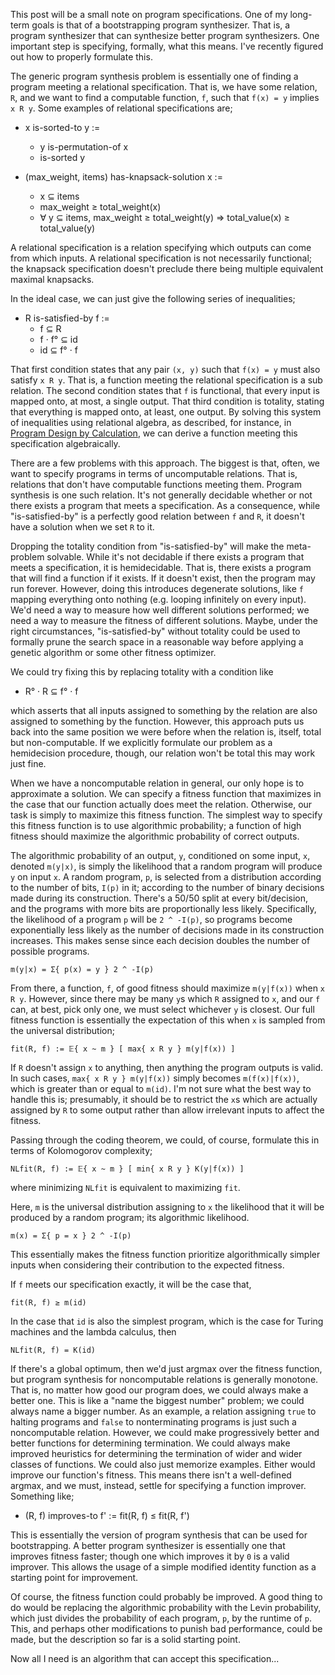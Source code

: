 This post will be a small note on program specifications. One of my long-term goals is that of a bootstrapping program synthesizer. That is, a program synthesizer that can synthesize better program synthesizers. One important step is specifying, formally, what this means. I've recently figured out how to properly formulate this.

The generic program synthesis problem is essentially one of finding a program meeting a relational specification. That is, we have some relation, `R`, and we want to find a computable function, `f`, such that `f(x) = y` implies `x R y`. Some examples of relational specifications are;

* x is-sorted-to y :=
  * y is-permutation-of x
  * is-sorted y

* (max_weight, items) has-knapsack-solution x :=
  * x ⊆ items
  * max_weight ≥ total_weight(x)
  * ∀ y ⊆ items, max_weight ≥ total_weight(y) ⇒ total_value(x) ≥ total_value(y)

A relational specification is a relation specifying which outputs can come from which inputs. A relational specification is not necessarily functional; the knapsack specification doesn't preclude there being multiple equivalent maximal knapsacks.

In the ideal case, we can just give the following series of inequalities;

* R is-satisfied-by f :=
  * f ⊆ R
  * f · f° ⊆ id
  * id ⊆ f° · f

That first condition states that any pair `(x, y)` such that `f(x) = y` must also satisfy `x R y`. That is, a function meeting the relational specification is a sub relation. The second condition states that `f` is functional, that every input is mapped onto, at most, a single output. That third condition is totality, stating that everything is mapped onto, at least, one output. By solving this system of inequalities using relational algebra, as described, for instance, in [Program Design by Calculation](http://www4.di.uminho.pt/~jno/ps/pdbc.pdf), we can derive a function meeting this specification algebraically.

There are a few problems with this approach. The biggest is that, often, we want to specify programs in terms of uncomputable relations. That is, relations that don't have computable functions meeting them. Program synthesis is one such relation. It's not generally decidable whether or not there exists a program that meets a specification. As a consequence, while "is-satisfied-by" is a perfectly good relation between `f` and `R`, it doesn't have a solution when we set `R` to it.

Dropping the totality condition from "is-satisfied-by" will make the meta-problem solvable. While it's not decidable if there exists a program that meets a specification, it is hemidecidable. That is, there exists a program that will find a function if it exists. If it doesn't exist, then the program may run forever. However, doing this introduces degenerate solutions, like `f` mapping everything onto nothing (e.g. looping infinitely on every input). We'd need a way to measure how well different solutions performed; we need a way to measure the fitness of different solutions. Maybe, under the right circumstances, "is-satisfied-by" without totality could be used to formally prune the search space in a reasonable way before applying a genetic algorithm or some other fitness optimizer.

We could try fixing this by replacing totality with a condition like

  * R° · R ⊆ f° · f

which asserts that all inputs assigned to something by the relation are also assigned to something by the function. However, this approach puts us back into the same position we were before when the relation is, itself, total but non-computable. If we explicitly formulate our problem as a hemidecision procedure, though, our relation won't be total this may work just fine.

When we have a noncomputable relation in general, our only hope is to approximate a solution. We can specify a fitness function that maximizes in the case that our function actually does meet the relation. Otherwise, our task is simply to maximize this fitness function. The simplest way to specify this fitness function is to use algorithmic probability; a function of high fitness should maximize the algorithmic probability of correct outputs.

The algorithmic probability of an output, `y`, conditioned on some input, `x`, denoted `m(y|x)`, is simply the likelihood that a random program will produce `y` on input `x`. A random program, `p`, is selected from a distribution according to the number of bits, `I(p)` in it; according to the number of binary decisions made during its construction. There's a 50/50 split at every bit/decision, and the programs with more bits are proportionally less likely. Specifically, the likelihood of a program `p` will be `2 ^ -I(p)`, so programs become exponentially less likely as the number of decisions made in its construction increases. This makes sense since each decision doubles the number of possible programs.

```
m(y|x) = Σ{ p(x) = y } 2 ^ -I(p)
```

From there, a function, `f`, of good fitness should maximize `m(y|f(x))` when `x R y`. However, since there may be many `y`s which `R` assigned to `x`, and our `f` can, at best, pick only one, we must select whichever `y` is closest. Our full fitness function is essentially the expectation of this when `x` is sampled from the universal distribution;

```
fit(R, f) := 𝔼{ x ~ m } [ max{ x R y } m(y|f(x)) ]
```

If `R` doesn't assign `x` to anything, then anything the program outputs is valid. In such cases, `max{ x R y } m(y|f(x))` simply becomes `m(f(x)|f(x))`, which is greater than or equal to `m(id)`. I'm not sure what the best way to handle this is; presumably, it should be to restrict the `x`s which are actually assigned by `R` to some output rather than allow irrelevant inputs to affect the fitness.

Passing through the coding theorem, we could, of course, formulate this in terms of Kolomogorov complexity;

```
NLfit(R, f) := 𝔼{ x ~ m } [ min{ x R y } K(y|f(x)) ]
```

where minimizing `NLfit` is equivalent to maximizing `fit`.

Here, `m` is the universal distribution assigning to `x` the likelihood that it will be produced by a random program; its algorithmic likelihood.

```
m(x) = Σ{ p = x } 2 ^ -I(p)
```

This essentially makes the fitness function prioritize algorithmically simpler inputs when considering their contribution to the expected fitness.

If `f` meets our specification exactly, it will be the case that,

```
fit(R, f) ≥ m(id)
```

In the case that `id` is also the simplest program, which is the case for Turing machines and the lambda calculus, then

```
NLfit(R, f) = K(id)
```

If there's a global optimum, then we'd just argmax over the fitness function, but program synthesis for noncomputable relations is generally monotone. That is, no matter how good our program does, we could always make a better one. This is like a "name the biggest number" problem; we could always name a bigger number. As an example, a relation assigning `true` to halting programs and `false` to nonterminating programs is just such a noncomputable relation. However, we could make progressively better and better functions for determining termination. We could always make improved heuristics for determining the termination of wider and wider classes of functions. We could also just memorize examples. Either would improve our function's fitness. This means there isn't a well-defined argmax, and we must, instead, settle for specifying a function improver. Something like;

* (R, f) improves-to f' := fit(R, f) ≤ fit(R, f')

This is essentially the version of program synthesis that can be used for bootstrapping. A better program synthesizer is essentially one that improves fitness faster; though one which improves it by `0` is a valid improver. This allows the usage of a simple modified identity function as a starting point for improvement.

Of course, the fitness function could probably be improved. A good thing to do would be replacing the algorithmic probability with the Levin probability, which just divides the probability of each program, `p`, by the runtime of `p`. This, and perhaps other modifications to punish bad performance, could be made, but the description so far is a solid starting point.

Now all I need is an algorithm that can accept this specification...
